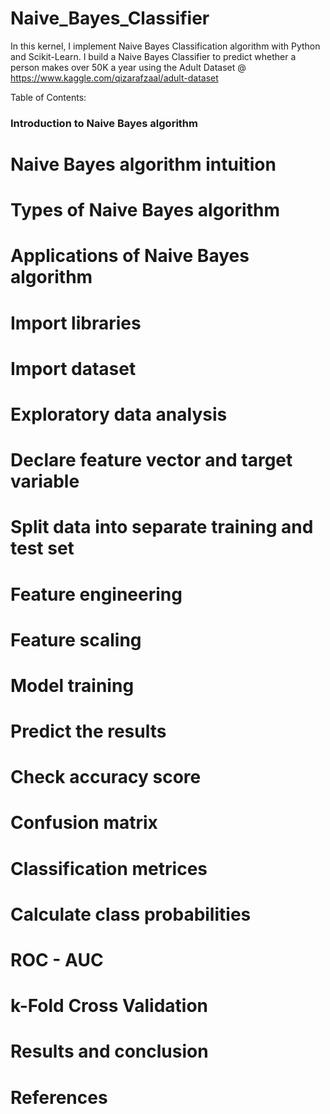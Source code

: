 # Naive_Bayes_Classifier
In this kernel, I implement Naive Bayes Classification algorithm with Python and Scikit-Learn. I build a Naive Bayes Classifier to predict whether a person makes over 50K a year using the Adult Dataset @ https://www.kaggle.com/qizarafzaal/adult-dataset

Table of Contents:

### Introduction to Naive Bayes algorithm
# Naive Bayes algorithm intuition
# Types of Naive Bayes algorithm
# Applications of Naive Bayes algorithm
# Import libraries
# Import dataset
# Exploratory data analysis
# Declare feature vector and target variable
# Split data into separate training and test set
# Feature engineering
# Feature scaling
# Model training
# Predict the results
# Check accuracy score
# Confusion matrix
# Classification metrices
# Calculate class probabilities
# ROC - AUC
# k-Fold Cross Validation
# Results and conclusion
# References
